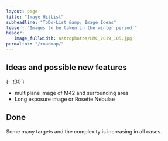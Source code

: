 ```yaml
---
layout: page
title: "Image HitList"
subheadline: "ToDo-List &amp; Image Ideas"
teaser: "Images to be taken in the winter period."
header:
   image_fullwidth: astrophotos/LMC_2019_105.jpg
permalink: "/roadmap/"
---
```


## Ideas and possible new features
{: .t30 }
* multiplane image of M42 and surrounding area
* Long exposure image or Rosette Nebulae 

## Done
Some many targets and the complexity is increasing in all cases. 
